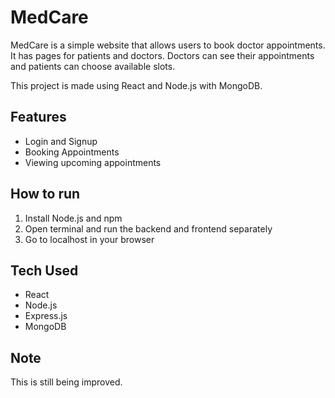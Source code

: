 # MedCare

MedCare is a simple website that allows users to book doctor appointments. It has pages for patients and doctors. Doctors can see their appointments and patients can choose available slots.

This project is made using React and Node.js with MongoDB.

## Features

- Login and Signup
- Booking Appointments
- Viewing upcoming appointments

## How to run

1. Install Node.js and npm
2. Open terminal and run the backend and frontend separately
3. Go to localhost in your browser

## Tech Used

- React
- Node.js
- Express.js
- MongoDB

## Note

This is still being improved.


